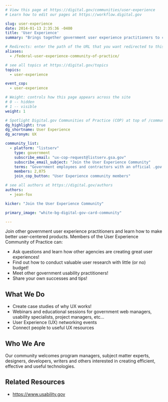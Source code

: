 ```yaml
---
# View this page at https://digital.gov/communities/user-experience
# Learn how to edit our pages at https://workflow.digital.gov

slug: user-experience
date: 2014-01-13 2:35:36 -0400
title: 'User Experience'
summary: "Brings together government user experience practitioners to create better user-centered products for the public."

# Redirects: enter the path of the URL that you want redirected to this page
aliases:
  - /federal-user-experience-community-of-practice/

# see all topics at https://digital.gov/topics
topics:
  - user-experience

event_cop:
  - user-experience

# Weight: controls how this page appears across the site
# 0 -- hidden
# 1 -- visible
weight: 1

# Spotlight Digital.gov Communities of Practice (COP) at top of /communities
dg_highlight: true
dg_shortname: User Experience
dg_acronym: UX

community_list:
  - platform: "listserv"
    type: government
    subscribe_email: "ux-cop-request@listserv.gsa.gov"
    subscribe_email_subject: "Join the User Experience Community"
    terms: "Government employees and contractors with an official .gov or .mil email are eligible to join."
    members: 2,075
    join_cop_button: "User Experience community members"

# see all authors at https://digital.gov/authors
authors:
  - jean-fox

kicker: "Join the User Experience Community"

primary_image: "white-bg-digital-gov-card-community"

---
```


Join other government user experience practitioners and learn how to make better user-centered products. Members of the User Experience Community of Practice can:

- Ask questions and learn how other agencies are creating great user experiences!
- Find out how to conduct valuable user research with little (or no) budget!
- Meet other government usability practitioners!
- Share your own successes and tips!

## What We Do

* Create case studies of why UX works!
* Webinars and educational sessions for government web managers, usability specialists, project managers, etc…
* User Experience (UX) networking events
* Connect people to useful UX resources

## Who We Are

Our community welcomes program managers, subject matter experts, designers, developers, writers and others interested in creating efficient, effective and useful technologies.

## Related Resources

* https://www.usability.gov
